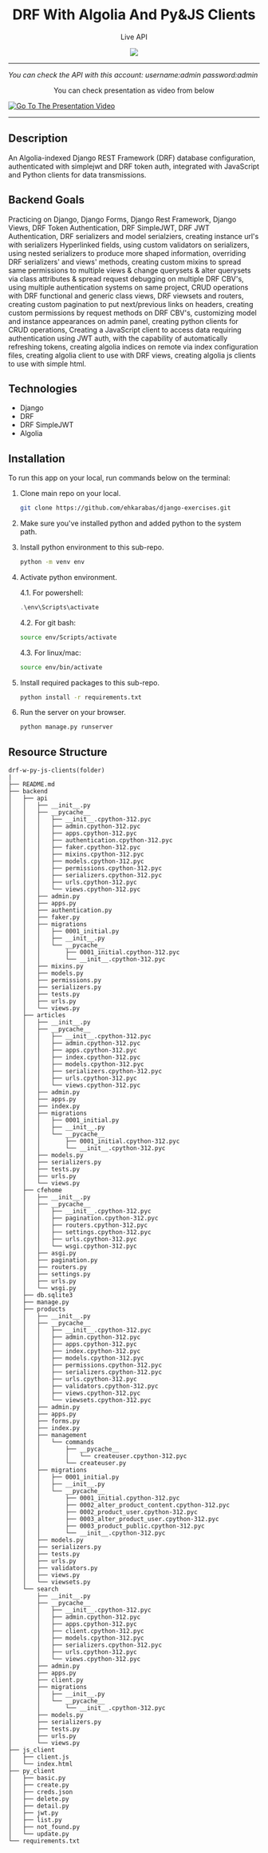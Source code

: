 <div align=center>
	<h1>DRF With Algolia And Py&JS Clients</h1>
</div>

<div align="center">
      <p>Live API</p>
	<a href="http://drfalgoliapyjsclients.pythonanywhere.com/swagger/">
		<img src="https://img.shields.io/badge/API-%23.svg?&style=for-the-badge&logo=www&logoColor=white%22&color=black">
	</a>
	<hr>
</div>

_You can check the API with this account: username:admin password:admin_

<div align="center">
      <p>You can check presentation as video from below</p>
</div>

[![Go To The Presentation Video](https://i.hizliresim.com/qgmwoyc.png)](https://youtu.be/rz1T2YKJIHM)

<hr>

## Description

An Algolia-indexed Django REST Framework (DRF) database configuration, authenticated with simplejwt and DRF token auth, integrated with JavaScript and Python clients for data transmissions.

## Backend Goals

Practicing on Django, Django Forms, Django Rest Framework, Django Views, DRF Token Authentication, DRF SimpleJWT, DRF JWT Authentication, DRF serializers and model serialziers, creating instance url's with serializers Hyperlinked fields, using custom validators on serializers, using nested serializers to produce more shaped information, overriding DRF serializers' and views' methods, creating custom mixins to spread same permissions to multiple views & change querysets & alter querysets via class attributes & spread request debugging on multiple DRF CBV's, using multiple authentication systems on same project, CRUD operations with DRF functional and generic class views, DRF viewsets and routers, creating custom pagination to put next/previous links on headers, creating custom permissions by request methods on DRF CBV's, customizing model and instance appearances on admin panel, creating python clients for CRUD operations, Creating a JavaScript client to access data requiring authentication using JWT auth, with the capability of automatically refreshing tokens, creating algolia indices on remote via index configuration files, creating algolia client to use with DRF views, creating algolia js clients to use with simple html.

## Technologies

- Django
- DRF
- DRF SimpleJWT
- Algolia

## Installation

To run this app on your local, run commands below on the terminal:

1. Clone main repo on your local.

   ```bash
   git clone https://github.com/ehkarabas/django-exercises.git
   ```

2. Make sure you've installed python and added python to the system path.

3. Install python environment to this sub-repo.

   ```bash
   python -m venv env
   ```

4. Activate python environment.

   4.1. For powershell:

   ```powershell
   .\env\Scripts\activate
   ```

   4.2. For git bash:

   ```bash
   source env/Scripts/activate
   ```

   4.3. For linux/mac:

   ```bash
   source env/bin/activate
   ```

5. Install required packages to this sub-repo.

   ```bash
   python install -r requirements.txt
   ```

6. Run the server on your browser.
   ```bash
   python manage.py runserver
   ```

## Resource Structure

```
drf-w-py-js-clients(folder)
|
├── README.md
├── backend
│   ├── api
│   │   ├── __init__.py
│   │   ├── __pycache__
│   │   │   ├── __init__.cpython-312.pyc
│   │   │   ├── admin.cpython-312.pyc
│   │   │   ├── apps.cpython-312.pyc
│   │   │   ├── authentication.cpython-312.pyc
│   │   │   ├── faker.cpython-312.pyc
│   │   │   ├── mixins.cpython-312.pyc
│   │   │   ├── models.cpython-312.pyc
│   │   │   ├── permissions.cpython-312.pyc
│   │   │   ├── serializers.cpython-312.pyc
│   │   │   ├── urls.cpython-312.pyc
│   │   │   └── views.cpython-312.pyc
│   │   ├── admin.py
│   │   ├── apps.py
│   │   ├── authentication.py
│   │   ├── faker.py
│   │   ├── migrations
│   │   │   ├── 0001_initial.py
│   │   │   ├── __init__.py
│   │   │   └── __pycache__
│   │   │       ├── 0001_initial.cpython-312.pyc
│   │   │       └── __init__.cpython-312.pyc
│   │   ├── mixins.py
│   │   ├── models.py
│   │   ├── permissions.py
│   │   ├── serializers.py
│   │   ├── tests.py
│   │   ├── urls.py
│   │   └── views.py
│   ├── articles
│   │   ├── __init__.py
│   │   ├── __pycache__
│   │   │   ├── __init__.cpython-312.pyc
│   │   │   ├── admin.cpython-312.pyc
│   │   │   ├── apps.cpython-312.pyc
│   │   │   ├── index.cpython-312.pyc
│   │   │   ├── models.cpython-312.pyc
│   │   │   ├── serializers.cpython-312.pyc
│   │   │   ├── urls.cpython-312.pyc
│   │   │   └── views.cpython-312.pyc
│   │   ├── admin.py
│   │   ├── apps.py
│   │   ├── index.py
│   │   ├── migrations
│   │   │   ├── 0001_initial.py
│   │   │   ├── __init__.py
│   │   │   └── __pycache__
│   │   │       ├── 0001_initial.cpython-312.pyc
│   │   │       └── __init__.cpython-312.pyc
│   │   ├── models.py
│   │   ├── serializers.py
│   │   ├── tests.py
│   │   ├── urls.py
│   │   └── views.py
│   ├── cfehome
│   │   ├── __init__.py
│   │   ├── __pycache__
│   │   │   ├── __init__.cpython-312.pyc
│   │   │   ├── pagination.cpython-312.pyc
│   │   │   ├── routers.cpython-312.pyc
│   │   │   ├── settings.cpython-312.pyc
│   │   │   ├── urls.cpython-312.pyc
│   │   │   └── wsgi.cpython-312.pyc
│   │   ├── asgi.py
│   │   ├── pagination.py
│   │   ├── routers.py
│   │   ├── settings.py
│   │   ├── urls.py
│   │   └── wsgi.py
│   ├── db.sqlite3
│   ├── manage.py
│   ├── products
│   │   ├── __init__.py
│   │   ├── __pycache__
│   │   │   ├── __init__.cpython-312.pyc
│   │   │   ├── admin.cpython-312.pyc
│   │   │   ├── apps.cpython-312.pyc
│   │   │   ├── index.cpython-312.pyc
│   │   │   ├── models.cpython-312.pyc
│   │   │   ├── permissions.cpython-312.pyc
│   │   │   ├── serializers.cpython-312.pyc
│   │   │   ├── urls.cpython-312.pyc
│   │   │   ├── validators.cpython-312.pyc
│   │   │   ├── views.cpython-312.pyc
│   │   │   └── viewsets.cpython-312.pyc
│   │   ├── admin.py
│   │   ├── apps.py
│   │   ├── forms.py
│   │   ├── index.py
│   │   ├── management
│   │   │   └── commands
│   │   │       ├── __pycache__
│   │   │       │   └── createuser.cpython-312.pyc
│   │   │       └── createuser.py
│   │   ├── migrations
│   │   │   ├── 0001_initial.py
│   │   │   ├── __init__.py
│   │   │   └── __pycache__
│   │   │       ├── 0001_initial.cpython-312.pyc
│   │   │       ├── 0002_alter_product_content.cpython-312.pyc
│   │   │       ├── 0002_product_user.cpython-312.pyc
│   │   │       ├── 0003_alter_product_user.cpython-312.pyc
│   │   │       ├── 0003_product_public.cpython-312.pyc
│   │   │       └── __init__.cpython-312.pyc
│   │   ├── models.py
│   │   ├── serializers.py
│   │   ├── tests.py
│   │   ├── urls.py
│   │   ├── validators.py
│   │   ├── views.py
│   │   └── viewsets.py
│   └── search
│       ├── __init__.py
│       ├── __pycache__
│       │   ├── __init__.cpython-312.pyc
│       │   ├── admin.cpython-312.pyc
│       │   ├── apps.cpython-312.pyc
│       │   ├── client.cpython-312.pyc
│       │   ├── models.cpython-312.pyc
│       │   ├── serializers.cpython-312.pyc
│       │   ├── urls.cpython-312.pyc
│       │   └── views.cpython-312.pyc
│       ├── admin.py
│       ├── apps.py
│       ├── client.py
│       ├── migrations
│       │   ├── __init__.py
│       │   └── __pycache__
│       │       └── __init__.cpython-312.pyc
│       ├── models.py
│       ├── serializers.py
│       ├── tests.py
│       ├── urls.py
│       └── views.py
├── js_client
│   ├── client.js
│   └── index.html
├── py_client
│   ├── basic.py
│   ├── create.py
│   ├── creds.json
│   ├── delete.py
│   ├── detail.py
│   ├── jwt.py
│   ├── list.py
│   ├── not_found.py
│   └── update.py
└── requirements.txt
```
